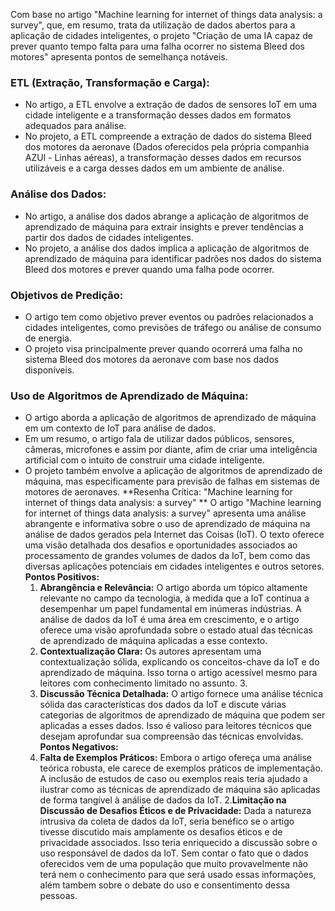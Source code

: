 Com base no artigo "Machine learning for internet of things data analysis: a survey", que, em resumo, trata da utilização de dados abertos para a aplicação de cidades inteligentes, o projeto "Criação de uma IA capaz de prever quanto tempo falta para uma falha ocorrer no sistema Bleed dos motores" apresenta pontos de semelhança notáveis.

### ETL (Extração, Transformação e Carga):
- No artigo, a ETL envolve a extração de dados de sensores IoT em uma cidade inteligente e a transformação desses dados em formatos adequados para análise.
- No projeto, a ETL compreende a extração de dados do sistema Bleed dos motores da aeronave (Dados oferecidos pela própria companhia AZUl - Linhas aéreas), a transformação desses dados em recursos utilizáveis e a carga desses dados em um ambiente de análise.

### Análise dos Dados:
- No artigo, a análise dos dados abrange a aplicação de algoritmos de aprendizado de máquina para extrair insights e prever tendências a partir dos dados de cidades inteligentes.
- No projeto, a análise dos dados implica a aplicação de algoritmos de aprendizado de máquina para identificar padrões nos dados do sistema Bleed dos motores e prever quando uma falha pode ocorrer.

### Objetivos de Predição:
- O artigo tem como objetivo prever eventos ou padrões relacionados a cidades inteligentes, como previsões de tráfego ou análise de consumo de energia.
- O projeto visa principalmente prever quando ocorrerá uma falha no sistema Bleed dos motores da aeronave com base nos dados disponíveis.

### Uso de Algoritmos de Aprendizado de Máquina:
- O artigo aborda a aplicação de algoritmos de aprendizado de máquina em um contexto de IoT para análise de dados.
- Em um resumo, o artigo fala de utilizar dados públicos, sensores, câmeras, microfones e assim por diante, afim de criar uma inteligência artificial com o intuito de construir uma cidade inteligente.
- O projeto também envolve a aplicação de algoritmos de aprendizado de máquina, mas especificamente para previsão de falhas em sistemas de motores de aeronaves.
**Resenha Crítica: "Machine learning for internet of things data analysis: a survey"
** O artigo "Machine learning for internet of things data analysis: a survey" apresenta uma análise abrangente e informativa sobre o uso de aprendizado de máquina na análise de dados gerados pela Internet das Coisas (IoT). O texto oferece uma visão detalhada dos desafios e oportunidades associados ao processamento de grandes volumes de dados da IoT, bem como das diversas aplicações potenciais em cidades inteligentes e outros setores. 
**Pontos Positivos:**  
	1.  **Abrangência e Relevância:** O artigo aborda um tópico altamente relevante no campo da tecnologia, à medida que a IoT continua a desempenhar um papel fundamental em inúmeras indústrias. A análise de dados da IoT é uma área em crescimento, e o artigo oferece uma visão aprofundada sobre o estado atual das técnicas de aprendizado de máquina aplicadas a esse contexto. 
	2.  **Contextualização Clara:** Os autores apresentam uma contextualização sólida, explicando os conceitos-chave da IoT e do aprendizado de máquina. Isso torna o artigo acessível mesmo para leitores com conhecimento limitado no assunto. 3.  
	3. **Discussão Técnica Detalhada:** O artigo fornece uma análise técnica sólida das características dos dados da IoT e discute várias categorias de algoritmos de aprendizado de máquina que podem ser aplicadas a esses dados. Isso é valioso para leitores técnicos que desejam aprofundar sua compreensão das técnicas envolvidas. 
**Pontos Negativos:**
	1.  **Falta de Exemplos Práticos:** Embora o artigo ofereça uma análise teórica robusta, ele carece de exemplos práticos de implementação. A inclusão de estudos de caso ou exemplos reais teria ajudado a ilustrar como as técnicas de aprendizado de máquina são aplicadas de forma tangível à análise de dados da IoT. 
	2.**Limitação na Discussão de Desafios Éticos e de Privacidade:** Dada a natureza intrusiva da coleta de dados da IoT, seria benéfico se o artigo tivesse discutido mais amplamente os desafios éticos e de privacidade associados. Isso teria enriquecido a discussão sobre o uso responsável de dados da IoT. Sem contar o fato que o dados oferecidos vem de uma população que muito provavelmente não terá nem o conhecimento para que será usado essas informações, além tambem sobre o debate do uso e consentimento dessa pessoas. 